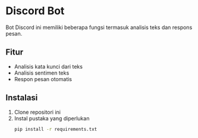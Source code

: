 # Discord Bot

Bot Discord ini memiliki beberapa fungsi termasuk analisis teks dan respons pesan.

## Fitur
- Analisis kata kunci dari teks
- Analisis sentimen teks
- Respon pesan otomatis

## Instalasi
1. Clone repositori ini
2. Instal pustaka yang diperlukan
   ```bash
   pip install -r requirements.txt
